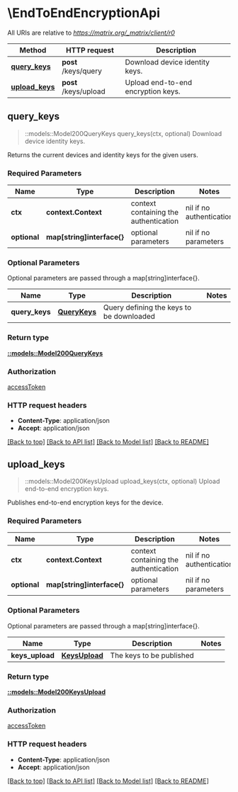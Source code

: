 # \EndToEndEncryptionApi

All URIs are relative to *https://matrix.org/_matrix/client/r0*

Method | HTTP request | Description
------------- | ------------- | -------------
[**query_keys**](EndToEndEncryptionApi.md#query_keys) | **post** /keys/query | Download device identity keys.
[**upload_keys**](EndToEndEncryptionApi.md#upload_keys) | **post** /keys/upload | Upload end-to-end encryption keys.



## query_keys

> ::models::Model200QueryKeys query_keys(ctx, optional)
Download device identity keys.

Returns the current devices and identity keys for the given users.

### Required Parameters


Name | Type | Description  | Notes
------------- | ------------- | ------------- | -------------
 **ctx** | **context.Context** | context containing the authentication | nil if no authentication
 **optional** | **map[string]interface{}** | optional parameters | nil if no parameters

### Optional Parameters

Optional parameters are passed through a map[string]interface{}.

Name | Type | Description  | Notes
------------- | ------------- | ------------- | -------------
 **query_keys** | [**QueryKeys**](QueryKeys.md)| Query defining the keys to be downloaded | 

### Return type

[**::models::Model200QueryKeys**](200_query_keys.md)

### Authorization

[accessToken](../README.md#accessToken)

### HTTP request headers

- **Content-Type**: application/json
- **Accept**: application/json

[[Back to top]](#) [[Back to API list]](../README.md#documentation-for-api-endpoints) [[Back to Model list]](../README.md#documentation-for-models) [[Back to README]](../README.md)


## upload_keys

> ::models::Model200KeysUpload upload_keys(ctx, optional)
Upload end-to-end encryption keys.

Publishes end-to-end encryption keys for the device.

### Required Parameters


Name | Type | Description  | Notes
------------- | ------------- | ------------- | -------------
 **ctx** | **context.Context** | context containing the authentication | nil if no authentication
 **optional** | **map[string]interface{}** | optional parameters | nil if no parameters

### Optional Parameters

Optional parameters are passed through a map[string]interface{}.

Name | Type | Description  | Notes
------------- | ------------- | ------------- | -------------
 **keys_upload** | [**KeysUpload**](KeysUpload.md)| The keys to be published | 

### Return type

[**::models::Model200KeysUpload**](200_keys_upload.md)

### Authorization

[accessToken](../README.md#accessToken)

### HTTP request headers

- **Content-Type**: application/json
- **Accept**: application/json

[[Back to top]](#) [[Back to API list]](../README.md#documentation-for-api-endpoints) [[Back to Model list]](../README.md#documentation-for-models) [[Back to README]](../README.md)

